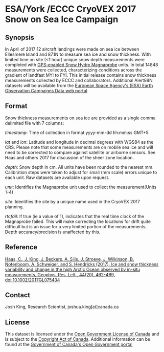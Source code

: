 # ESA/York /ECCC CryoVEX 2017 Snow on Sea Ice Campaign
## Synopsis
In April of 2017 12 aircraft landings were made on sea ice between Ellesmere Island and 87.1N to measure sea ice and snow thickness. With limited time on site (<1 hour) unique snow depth measurements were completed with [GPS-enabled Snow Hydro Magnaprobe](http://www.snowhydro.com/products/column2.html) units. In total 14848 measurements were collected, characterizing conditions across the gradient of landfast MYI to FYI. This initial release contains snow thickness measurements collected by ECCC and collaborators. Additional Alert88N datasets will be available from the [European Space Agency's (ESA) Earth Observation Campaigns Data web portal](https://earth.esa.int/web/guest/campaign). 

## Format
Snow thickness measurements on sea ice are provided as a single comma delimited file with 7 columns:

*timestamp*: Time of collection in format yyyy-mm-dd hh:mm:ss GMT+5

*lat* and *lon*: Latitude and longitude in decimal degrees with WGS84 as the CRS. Please note that some measurements are on mobile sea ice and will need to be corrected to compare against satellite or airborne sensors. See Haas and others 2017 for discussion of the sheer zone location.

*depth*: Snow depth in cm. All units have been rounded to the nearest mm. Calibration steps were taken to adjust for small (mm scale) errors unique to each unit. Raw datasets are available upon request.

*unit*: Identifies the Magnaprobe unit used to collect the measurement(Units 1-4)

*site*: Identifies the site by a unique name used in the CryoVEX 2017 planning.

*rtcfail*: If true (ie a value of 1), indicates that the real time clock of the Magnaprobe failed. This will make correcting the locations for drift quite difficult but is an issue for a very limited portion of the measurements. Depth accuracy/precision is unaffected by this.

## Reference
[Haas, C., J. King, J. Beckers, A. Silis, J. Stroeve, J. Wilkinson, B. Notenboom, A. Schweiger, and S. Hendricks (2017), Ice and snow thickness variability and change in the high Arctic Ocean observed by in-situ measurements, Geophys. Res. Lett., 44(20), 462-469, doi:10.1002/2017GL075434](http://onlinelibrary.wiley.com/doi/10.1002/2017GL075434/full)


## Contact
Josh King, Research Scientist, joshua.king[at]canada.ca

## License
This dataset is licensed under the [Open Government License of Canada](http://open.canada.ca/en/open-government-licence-canada)
and is subject to the [Copyright Act of Canada](http://laws-lois.justice.gc.ca/eng/acts/C-42/index.html). Additional information can be found at the [Government of Canada's Open Government portal](http://open.canada.ca)
